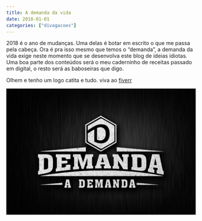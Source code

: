 ```yaml
---
title: A demanda da vida
date: 2018-01-01
categories: ["divagacoes"]
---
```


2018 é o ano de mudanças. Uma delas é botar em escrito o que me passa pela cabeça. Ora é pra isso mesmo que temos o “demanda”, a demanda da vida exige neste momento que se desenvolva este blog de ideias idiotas.  
Uma boa parte dos conteúdos será o meu caderninho de receitas passado em digital, o resto será as baboseiras que digo.

Olhem e tenho um logo catita e tudo. viva ao [fiverr](http://fiverr.com)

![logo](/img/logo_original_vintage.jpg)
